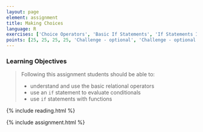 ```yaml
---
layout: page
element: assignment
title: Making Choices
language: R
exercises: ['Choice Operators', 'Basic If Statements', 'If Statements In Functions', 'Size Estimates by Name', 'Check That Your Code Runs', 'Load or Download File', 'DNA or RNA', 'Unit Conversion Challenge']
points: [25, 25, 25, 25, 'Challenge - optional', 'Challenge - optional', 'Challenge - optional']
---
```


### Learning Objectives

> Following this assignment students should be able to:
>
> - understand and use the basic relational operators
> - use an `if` statement to evaluate conditionals
> - use `if` statements with functions

{% include reading.html %}

{% include assignment.html %}
